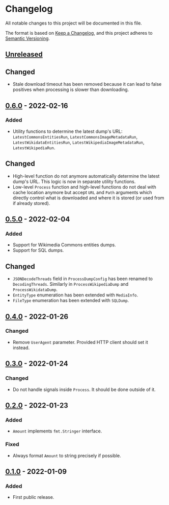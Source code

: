 # Changelog

All notable changes to this project will be documented in this file.

The format is based on [Keep a Changelog](https://keepachangelog.com/en/1.0.0/),
and this project adheres to [Semantic Versioning](https://semver.org/spec/v2.0.0.html).

## [Unreleased]

## Changed

- Stale download timeout has been removed because it can lead to false positives
  when processing is slower than downloading.

## [0.6.0] - 2022-02-16

### Added

- Utility functions to determine the latest dump's URL:
  `LatestCommonsEntitiesRun`, `LatestCommonsImageMetadataRun`,
  `LatestWikidataEntitiesRun`, `LatestWikipediaImageMetadataRun`,
  `LatestWikipediaRun`.

## Changed

- High-level function do not anymore automatically determine the latest dump's URL.
  This logic is now in separate utility functions.
- Low-level `Process` function and high-level functions do not deal with cache location
  anymore but accept `URL` and `Path` arguments which directly control what is downloaded
  and where it is stored (or used from if already stored).

## [0.5.0] - 2022-02-04

### Added

- Support for Wikimedia Commons entities dumps.
- Support for SQL dumps.

## Changed

- `JSONDecodeThreads` field in `ProcessDumpConfig` has been renamed to `DecodingThreads`.
  Similarly in `ProcessWikipediaDump` and `ProcessWikidataDump`.
- `EntityType` enumeration has been extended with `MediaInfo`.
- `FileType` enumeration has been extended with `SQLDump`.

## [0.4.0] - 2022-01-26

### Changed

- Remove `UserAgent` parameter. Provided HTTP client should set it instead.

## [0.3.0] - 2022-01-24

### Changed

- Do not handle signals inside `Process`. It should be done outside of it.

## [0.2.0] - 2022-01-23

### Added

- `Amount` implements `fmt.Stringer` interface.

### Fixed

- Always format `Amount` to string precisely if possible.

## [0.1.0] - 2022-01-09

### Added

- First public release.

[Unreleased]: https://gitlab.com/tozd/go/mediawiki/-/compare/v0.6.0...main
[0.6.0]: https://gitlab.com/tozd/go/mediawiki/-/compare/v0.5.0...v0.6.0
[0.5.0]: https://gitlab.com/tozd/go/mediawiki/-/compare/v0.4.0...v0.5.0
[0.4.0]: https://gitlab.com/tozd/go/mediawiki/-/compare/v0.3.0...v0.4.0
[0.3.0]: https://gitlab.com/tozd/go/mediawiki/-/compare/v0.2.0...v0.3.0
[0.2.0]: https://gitlab.com/tozd/go/mediawiki/-/compare/v0.1.0...v0.2.0
[0.1.0]: https://gitlab.com/tozd/go/mediawiki/-/tags/v0.1.0

<!-- markdownlint-disable-file MD024 -->
